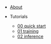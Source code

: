 - [About](about.md)

- Tutorials
  - [00 quick start](tutorials/00_quick_start.md)
  - [01 training](tutorials/01_training.md)
  - [02 inference](tutorials/02_inference.md)
